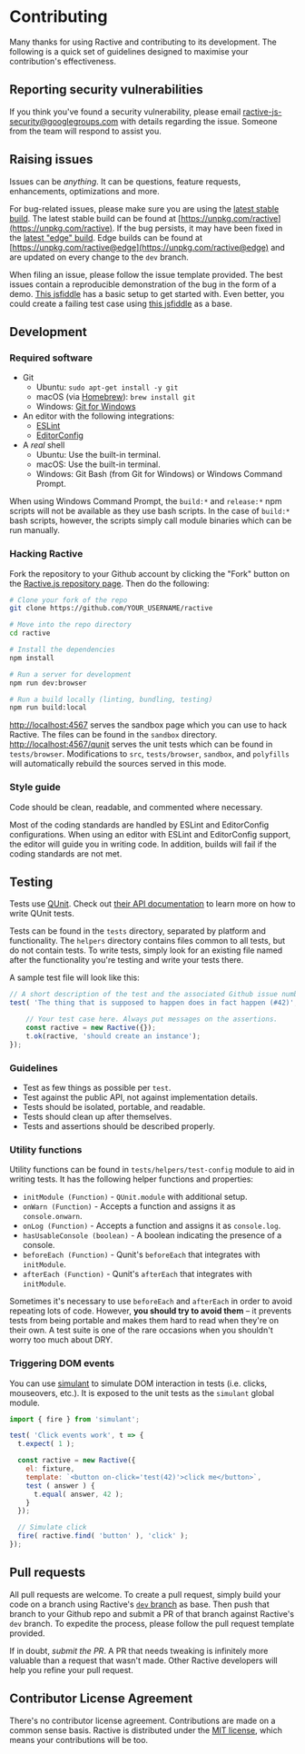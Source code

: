 # Contributing

Many thanks for using Ractive and contributing to its development. The following is a quick set of guidelines designed to maximise your contribution's effectiveness.

## Reporting security vulnerabilities

If you think you've found a security vulnerability, please email [ractive-js-security@googlegroups.com](mailto:ractive-js-security@googlegroups.com) with details regarding the issue. Someone from the team will respond to assist you.

## Raising issues

Issues can be _anything_. It can be questions, feature requests, enhancements, optimizations and more.

For bug-related issues, please make sure you are using the [latest stable build](https://unpkg.com/ractive). The latest stable build can be found at [https://unpkg.com/ractive](https://unpkg.com/ractive). If the bug persists, it may have been fixed in the [latest "edge" build](https://unpkg.com/ractive@edge). Edge builds can be found at [https://unpkg.com/ractive@edge](https://unpkg.com/ractive@edge) and are updated on every change to the `dev` branch.

When filing an issue, please follow the issue template provided. The best issues contain a reproducible demonstration of the bug in the form of a demo. [This jsfiddle](https://jsfiddle.net/evschris/wxc00vup/) has a basic setup to get started with. Even better, you could create a failing test case using [this jsfiddle](http://jsfiddle.net/rich_harris/UG7Eq/) as a base.

## Development

### Required software

- Git
	- Ubuntu: `sudo apt-get install -y git`
	- macOS (via [Homebrew](https://brew.sh/)): `brew install git`
	- Windows: [Git for Windows](https://git-scm.com/download/win)
- An editor with the following integrations:
    - [ESLint](http://eslint.org/)
	- [EditorConfig](http://editorconfig.org/)
- A _real_ shell
	- Ubuntu: Use the built-in terminal.
	- macOS: Use the built-in terminal.
	- Windows: Git Bash (from Git for Windows) or Windows Command Prompt.

When using Windows Command Prompt, the `build:*` and `release:*` npm scripts will not be available as they use bash scripts. In the case of `build:*` bash scripts, however, the scripts simply call module binaries which can be run manually.

### Hacking Ractive

Fork the repository to your Github account by clicking the "Fork" button on the [Ractive.js repository page](https://github.com/ractivejs/ractive). Then do the following:

```bash
# Clone your fork of the repo
git clone https://github.com/YOUR_USERNAME/ractive

# Move into the repo directory
cd ractive

# Install the dependencies
npm install

# Run a server for development
npm run dev:browser

# Run a build locally (linting, bundling, testing)
npm run build:local
```

[http://localhost:4567](http://localhost:4567) serves the sandbox page which you can use to hack Ractive. The files can be found in the `sandbox` directory. [http://localhost:4567/qunit](http://localhost:4567/qunit) serves the unit tests which can be found in `tests/browser`. Modifications to `src`, `tests/browser`, `sandbox`, and `polyfills` will automatically rebuild the sources served in this mode.

### Style guide

Code should be clean, readable, and commented where necessary.

Most of the coding standards are handled by ESLint and EditorConfig configurations. When using an editor with ESLint and EditorConfig support, the editor will guide you in writing code. In addition, builds will fail if the coding standards are not met.

## Testing

Tests use [QUnit](https://qunitjs.com/). Check out [their API documentation](https://api.qunitjs.com/) to learn more on how to write QUnit tests.

Tests can be found in the `tests` directory, separated by platform and functionality. The `helpers` directory contains files common to all tests, but do not contain tests. To write tests, simply look for an existing file named after the functionality you're testing and write your tests there.

A sample test file will look like this:

```js
// A short description of the test and the associated Github issue number.
test( 'The thing that is supposed to happen does in fact happen (#42)', t => {

    // Your test case here. Always put messages on the assertions.
    const ractive = new Ractive({});
    t.ok(ractive, 'should create an instance');
});
```

### Guidelines

- Test as few things as possible per `test`.
- Test against the public API, not against implementation details.
- Tests should be isolated, portable, and readable.
- Tests should clean up after themselves.
- Tests and assertions should be described properly.

### Utility functions

Utility functions can be found in `tests/helpers/test-config` module to aid in writing tests. It has the following helper functions and properties:

- `initModule (Function)` - `QUnit.module` with additional setup.
- `onWarn (Function)` - Accepts a function and assigns it as `console.onwarn`.
- `onLog (Function)` - Accepts a function and assigns it as `console.log`.
- `hasUsableConsole (boolean)` - A boolean indicating the presence of a console.
- `beforeEach (Function)` - Qunit's `beforeEach` that integrates with `initModule`.
- `afterEach (Function)` - Qunit's `afterEach` that integrates with `initModule`.

Sometimes it's necessary to use `beforeEach` and `afterEach` in order to avoid repeating lots of code. However, **you should try to avoid them** – it prevents tests from being portable and makes them hard to read when they're on their own. A test suite is one of the rare occasions when you shouldn't worry too much about DRY.

### Triggering DOM events

You can use [simulant](https://github.com/rich-harris/simulant) to simulate DOM interaction in tests (i.e. clicks, mouseovers, etc.). It is exposed to the unit tests as the `simulant` global module.

```js
import { fire } from 'simulant';

test( 'Click events work', t => {
  t.expect( 1 );

  const ractive = new Ractive({
    el: fixture,
    template: `<button on-click='test(42)'>click me</button>`,
    test ( answer ) {
      t.equal( answer, 42 );
    }
  });

  // Simulate click
  fire( ractive.find( 'button' ), 'click' );
});
```

## Pull requests

All pull requests are welcome. To create a pull request, simply build your code on a branch using Ractive's [`dev` branch](https://github.com/ractivejs/ractive/tree/dev) as base. Then push that branch to your Github repo and submit a PR of that branch against Ractive's `dev` branch. To expedite the process, please follow the pull request template provided.

If in doubt, *submit the PR*. A PR that needs tweaking is infinitely more valuable than a request that wasn't made. Other Ractive developers will help you refine your pull request.

## Contributor License Agreement

There's no contributor license agreement. Contributions are made on a common sense basis. Ractive is distributed under the [MIT license](../LICENSE.md), which means your contributions will be too.
